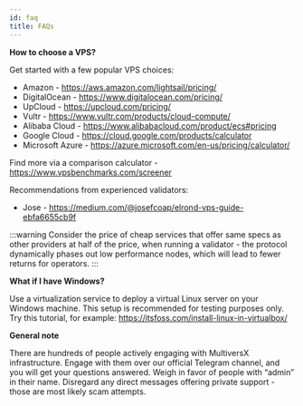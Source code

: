 ```yaml
---
id: faq
title: FAQs
---
```


**How to choose a VPS?**

Get started with a few popular VPS choices:

- Amazon - https://aws.amazon.com/lightsail/pricing/
- DigitalOcean - https://www.digitalocean.com/pricing/
- UpCloud - https://upcloud.com/pricing/
- Vultr - https://www.vultr.com/products/cloud-compute/
- Alibaba Cloud - https://www.alibabacloud.com/product/ecs#pricing
- Google Cloud - https://cloud.google.com/products/calculator
- Microsoft Azure - https://azure.microsoft.com/en-us/pricing/calculator/

Find more via a comparison calculator - https://www.vpsbenchmarks.com/screener

Recommendations from experienced validators:

- Jose - https://medium.com/@josefcoap/elrond-vps-guide-ebfa6655cb9f

:::warning
Consider the price of cheap services that offer same specs as other providers at half of the price, when running a validator - the protocol dynamically phases out low performance nodes, which will lead to fewer returns for operators.
:::

**What if I have Windows?**

Use a virtualization service to deploy a virtual Linux server on your Windows machine. This setup is recommended for testing purposes only. Try this tutorial, for example: https://itsfoss.com/install-linux-in-virtualbox/

**General note**

There are hundreds of people actively engaging with MultiversX infrastructure. Engage with them over our official Telegram channel, and you will get your questions answered. Weigh in favor of people with “admin” in their name. Disregard any direct messages offering private support - those are most likely scam attempts.
